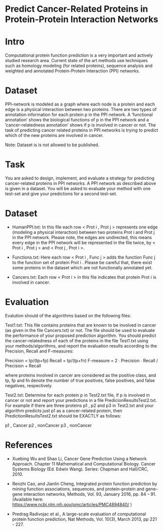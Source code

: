 # Predict Cancer-Related Proteins in Protein-Protein Interaction Networks
# Intro
Computational protein function prediction is a very important and actively studied research area. Current
state of the art methods use techniques such as homology modeling (for related proteins), sequence analysis
and weighted and annotated Protein-Protein Interaction (PPI) networks. 

# Dataset
PPI-network is modeled as a graph where each node is a protein and each edge is a physical interaction between two proteins. There are two types of annotation information for each protein p in the PPI network. A ’functional annotation’ shows the biological functions of p in the PPI network and a ’cancer-relatedness annotation’ shows if p is involved in cancer or not. The task of predicting cancer related proteins in PPI networks is trying to predict which of the new proteins are involved in cancer.

Note: Dataset is is not allowed to be published. 

# Task
You are asked to design, implement, and evaluate a strategy for predicting cancer-related proteins in PPI networks. A PPI network as described above is given in a dataset. You will be asked to evaluate your method with one test-set and give your predictions for a second test-set.


# Dataset 
- HumanPPI.txt: In this file each row < Prot i , Prot j > represents one edge (modeling a physical
interaction) between two proteins Prot i and Prot j in the PPI network. Please note, the edges are
undirected, this means every edge in the PPI network will be represented in the file twice, by
< Prot i , Prot j > and < Prot j , Prot i >.

- Functions.txt: Here each row < Prot i , Func j > adds the function Func j to the function set of protein
Prot i . Please be careful that, there exist some proteins in the dataset which are not functionally
annotated yet.

- Cancers.txt: Each row < Prot i > in this file indicates that protein Prot i is involved in cancer.


# Evaluation

Evalution should of the algorithms based on the following files:

Test1.txt: This file contains proteins that are known to be involved in cancer (as given in the file
Cancers.txt) or not. The file should be used to evaluate the performance of your proposed prediction
algorithm. You should predict the cancer-relatedness of each of the proteins in the file Test1.txt using your methods/algorithms, and report the evaluation results according to the Precision, Recall and F-measures:

Precision = tp/(tp+fp)
Recall = tp/(tp+fn)
F-measure = 2 ∙ Precision ∙ Recall / Precision + Recall

where proteins involved in cancer are considered as the positive class, and tp, fp and fn denote the
number of true positives, false positives, and false negatives, respectively.

Test2.txt: Determine for each protein p in Test2.txt file, if p is involved in cancer or not and report
your predictions in a file PredicionResultsTest2.txt. For example if there are three proteins p1 , p2
and p3 in Test2.txt and your algorithm predicts just p1 as a cancer-related protein, then
PredictionResultsTest2.txt should be EXACTLY as follows:

p1 , Cancer
p2 , nonCancer
p3 , nonCancer


# References
- Xuebing Wu and Shao Li, Cancer Gene Prediction Using a Network Approach. Chapter 11
Mathematical and Computational Biology. Cancer Systems Biology (Ed. Edwin Wang). Series:
Chapman and Hall/CRC, 2010. 

- Renzhi Cao, and Jianlin Cheng, Integrated protein function prediction by mining function associations,
sequences, and protein–protein and gene–gene interaction networks, Methods, Vol. 93, January 2016,
pp. 84 – 91. (Available here: https://www.ncbi.nlm.nih.gov/pmc/articles/PMC4894840/ )

- Predrag Radivojac et al., A large-scale evaluation of computational protein function prediction, Nat
Methods, Vol. 10(3), March 2013, pp 221 - 227.
